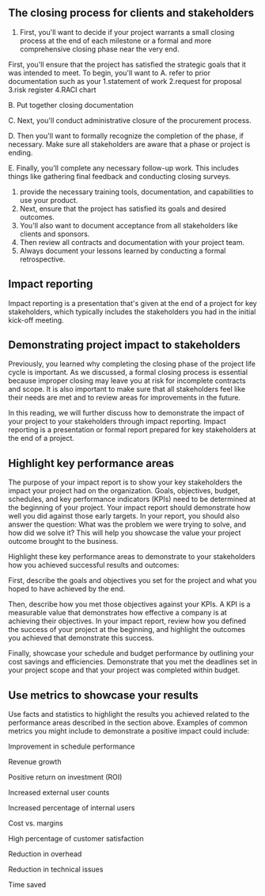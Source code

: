 ## The closing process for clients and stakeholders

1. First, you'll want to decide if your project warrants a small closing process at the end of each milestone or a formal and more comprehensive closing phase near the very end.


First, you'll ensure that the project has satisfied the strategic goals that it was intended to meet. 
To begin, you'll want to 
A. refer to prior documentation such as your 
1.statement of work
2.request for proposal
3.risk register
4.RACI chart

B. Put together closing documentation

C. Next, you'll conduct administrative closure of the procurement process.

D. Then you'll want to formally recognize the completion of the phase, if necessary. Make sure all stakeholders are aware that a phase or project is ending.

E.  Finally, you'll complete any necessary follow-up work. This includes things like gathering final feedback and conducting closing surveys. 


1. provide the necessary training tools, documentation, and capabilities to use your product. 
2. Next, ensure that the project has satisfied its goals and desired outcomes.
3. You'll also want to document acceptance from all stakeholders like clients and sponsors.
4. Then review all contracts and documentation with your project team. 
5. Always document your lessons learned by conducting a formal retrospective.

## Impact reporting
Impact reporting is a presentation that's given at the end of a project for key stakeholders, which typically includes the stakeholders you had in the initial kick-off meeting. 


## Demonstrating project impact to stakeholders
Previously, you learned why completing the closing phase of the project life cycle is important. As we discussed, a formal closing process is essential because improper closing may leave you at risk for incomplete contracts and scope. It is also important to make sure that all stakeholders feel like their needs are met and to review areas for improvements in the future.

In this reading, we will further discuss how to demonstrate the impact of your project to your stakeholders through impact reporting. Impact reporting is a presentation or formal report prepared for key stakeholders at the end of a project. 

## Highlight key performance areas
The purpose of your impact report is to show your key stakeholders the impact your project had on the organization. Goals, objectives, budget, schedules, and key performance indicators (KPIs) need to be determined at the beginning of your project. Your impact report should demonstrate how well you did against those early targets. In your report, you should also answer the question: What was the problem we were trying to solve, and how did we solve it? This will help you showcase the value your project outcome brought to the business.

Highlight these key performance areas to demonstrate to your stakeholders how you achieved successful results and outcomes:

First, describe the goals and objectives you set for the project and what you hoped to have achieved by the end. 

Then, describe how you met those objectives against your KPIs. A KPI is a measurable value that demonstrates how effective a company is at achieving their objectives. In your impact report, review how you defined the success of your project at the beginning, and highlight the outcomes you achieved that demonstrate this success.

Finally, showcase your schedule and budget performance by outlining your cost savings and efficiencies. Demonstrate that you met the deadlines set in your project scope and that your project was completed within budget.

## Use metrics to showcase your results
Use facts and statistics to highlight the results you achieved related to the performance areas described in the section above. Examples of common metrics you might include to demonstrate a positive impact could include: 

Improvement in schedule performance

Revenue growth

Positive return on investment (ROI)

Increased external user counts

Increased percentage of internal users 

Cost vs. margins

High percentage of customer satisfaction 

Reduction in overhead

Reduction in technical issues

Time saved
